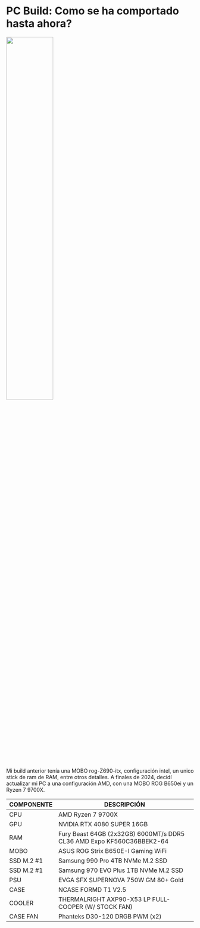 
# PC Build: Como se ha comportado hasta ahora?

<img src="assets/black-build-1.JPEG" width="50%" >


Mi build anterior tenía una MOBO rog-Z690-itx, configuración intel, un unico stick de ram de RAM, entre otros detalles.
A finales de 2024, decidí actualizar mi PC a una configuración AMD, con una MOBO ROG B650ei y un Ryzen 7 9700X.

| COMPONENTE | DESCRIPCIÓN |
| --- | --- |
| CPU | AMD Ryzen 7 9700X |
| GPU | NVIDIA RTX 4080 SUPER 16GB |
| RAM | Fury Beast 64GB (2x32GB) 6000MT/s DDR5 CL36 AMD Expo KF560C36BBEK2-64 |
| MOBO | ASUS ROG Strix B650E-I Gaming WiFi |
| SSD M.2 #1 | Samsung 990 Pro 4TB NVMe M.2 SSD |
| SSD M.2 #1 | Samsung 970 EVO Plus 1TB NVMe M.2 SSD |
| PSU | EVGA SFX SUPERNOVA 750W GM 80+ Gold |
| CASE | NCASE FORMD T1 V2.5 |
| COOLER | THERMALRIGHT AXP90-X53 LP FULL-COOPER (W/ STOCK FAN) |
| CASE FAN | Phanteks D30-120 DRGB PWM (x2) |

<img src="assets/2025/build-overview-1.JPEG" width="80%" style="transform:rotate(-90deg);margin-left:5em">


## Galeria 

<!-- table of images -->
|  |  |
| --- | --- |
| <img src="assets/2025/IMG_4396.JPEG" > | <img src="assets/2025/IMG_4398.JPEG" > |
| <img src="assets/2025/IMG_4413.JPEG" > | <img src="assets/2025/IMG_4400.JPEG" > |
| <img src="assets/2025/IMG_4401.JPEG" > | <img src="assets/2025/IMG_4418.JPEG" > |


## Soporte de GPU para la RTX 4080 SUPER

Soporte de GPU para la RTX 4080 SUPER, con impresion 3d (modelo de EIGA: ...)

Mi intencion con este soporte es cualquier deformacion y/o movimiento (sagging) de la GPU, dado que antes de tener este soporte, la GPU no estaba bien sujeta y podía ver como se movia segun la posicion del case. Uso este case en un soporte bajo el escritorio, posicion horizontal, y pude notar como el peso de la GPU hacia un desbalance.


<img src="assets/2025/IMG_4405.JPEG" width="50%" >
<img src="assets/2025/IMG_4404.JPEG" width="50%" >
<img src="assets/2025/IMG_4403.JPEG" width="50%" >

## M.2 SSDs Configuración

Esta MOBO cuenta con 2 slots M.2, uno en la parte trasera y otro en la parte delantera.

El M.2 trasero es un Samsung 970 EVO Plus de 1TB, y el M.2 delantero es un Samsung 990 Pro de 4TB.

Para el M.2 trasero, colocandolo en el slot trasero directamente, las temperaturas eran muy altas, llegando a 55-60°C en uso continuo. Dado que se acercaba a la temperatura dañina (70°C), decidí probar con una extensión del M.2.

<img src="assets/m2-extension-nodrive-w-screw.png" width="50%">

Esto mejoró mucho las tempereaturas del M2, al estar en un area con mas flujo de aire. También dio paso a la posibilidad de usar un disipador de calor para el M.2.

<img src="assets/2025/IMG_4408.JPEG" width="50%" >

Habia 2 opciones, usar el tornillo que me permite el case, o cinta Velcro de 3M. De momento me decidí por la cinta Velcro, sujeto a pruebas.

<img src="assets/2025/IMG_4411.JPEG" width="50%" >
<img src="assets/2025/IMG_4410.JPEG" width="50%" >
<img src="assets/2025/IMG_4406.JPEG" width="50%" >

## Benchmarks/Pruebas de rendimiento

Mi meta con este build, en especifico con la CPU, es mantener los 5GHz multinucleo, con buen rendimiento y temperaturas. Para esto usé configuraciones en la BIOS: PBO2, Curve Optimizer y Limitador de temperaturas.

Aprendí mucho de este video: https://www.youtube.com/watch?v=gyd7VDRApjM&t=35s

(bios-screenshots-soon...)

- Para la RAM, estoy usando 5600 MT/s, dado que con 6000 MT/s noté las temperaturas de los sticks de RAM subían considerablemente, y no noté una diferencia significativa en rendimiento.

<img src="assets/2025/IMG_4423.JPEG" width="50%" >
<img src="assets/2025/IMG_4426.JPEG" width="50%" >
<img src="assets/2025/IMG_4429.JPEG" width="50%" >





